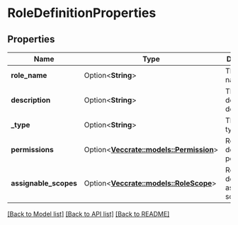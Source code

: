 # RoleDefinitionProperties

## Properties

Name | Type | Description | Notes
------------ | ------------- | ------------- | -------------
**role_name** | Option<**String**> | The role name. | [optional]
**description** | Option<**String**> | The role definition description. | [optional]
**_type** | Option<**String**> | The role type. | [optional]
**permissions** | Option<[**Vec<crate::models::Permission>**](Permission.md)> | Role definition permissions. | [optional]
**assignable_scopes** | Option<[**Vec<crate::models::RoleScope>**](RoleScope.md)> | Role definition assignable scopes. | [optional]

[[Back to Model list]](../README.md#documentation-for-models) [[Back to API list]](../README.md#documentation-for-api-endpoints) [[Back to README]](../README.md)


